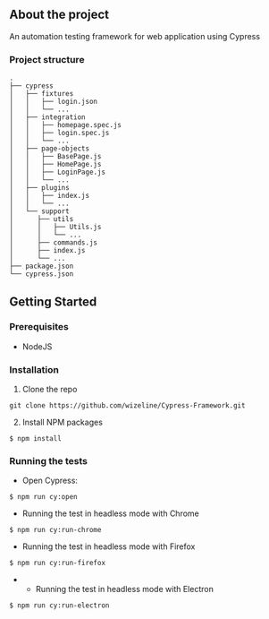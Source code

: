 ## About the project
An automation testing framework for web application using Cypress

### Project structure
```
.
├── cypress
│   ├── fixtures
│   │   ├── login.json
│   │   └── ...
│   ├── integration
│   │   ├── homepage.spec.js
│   │   ├── login.spec.js
│   │   └── ...
│   ├── page-objects
│   │   ├── BasePage.js
│   │   ├── HomePage.js
│   │   ├── LoginPage.js
│   │   └── ...
│   ├── plugins
│   │   ├── index.js
│   │   └── ...
│   └── support
│      ├── utils
│      │   ├── Utils.js
│      │   └── ...
│      ├── commands.js
│      ├── index.js
│      └── ...
├── package.json
└── cypress.json
```
## Getting Started
### Prerequisites
- NodeJS

### Installation
1. Clone the repo
```
git clone https://github.com/wizeline/Cypress-Framework.git
```
2. Install NPM packages
```
$ npm install
```
### Running the tests
- Open Cypress:
```
$ npm run cy:open
```
- Running the test in headless mode with Chrome
```
$ npm run cy:run-chrome
```
- Running the test in headless mode with Firefox
```
$ npm run cy:run-firefox
```
- - Running the test in headless mode with Electron
```
$ npm run cy:run-electron
```
